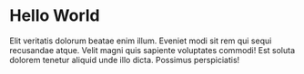 # Hello World
Elit veritatis dolorum beatae enim illum. Eveniet modi sit rem qui sequi recusandae atque. Velit magni quis sapiente voluptates commodi! Est soluta dolorem tenetur aliquid unde illo dicta. Possimus perspiciatis!
